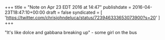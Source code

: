 +++
title = "Note on Apr 23 EDT 2016 at 14:47"
publishdate = 2016-04-23T18:47:10+00:00
draft = false
syndicated = [ 'https://twitter.com/chrisjohndeluca/status/723946333653073900?s=20' ]
+++

"It's like dolce and gabbana breaking up" - some girl on the bus
